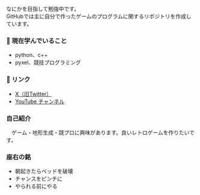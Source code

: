 なにかを目指して勉強中です。  
GitHubでは主に自分で作ったゲームのプログラムに関するリポジトリを作成しています。

### 🌱 現在学んでいること
- python、c++
- pyxel、競技プログラミング

### 🔗 リンク
-  [X（旧Twitter）](https://x.com/GoldenPotatoJP)
-  [YouTube チャンネル](https://www.youtube.com/@GoldenPotato-jp)
  
### 自己紹介
　ゲーム・地形生成・競プロに興味があります。良いレトロゲームを作りたいです。
 
### 座右の銘
- 朝起きたらベッドを破壊
- チャンスをピンチに
- やられる前にやる
